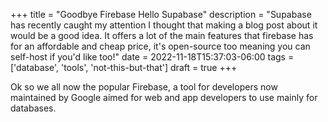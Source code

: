 +++
title = "Goodbye Firebase Hello Supabase"
description = "Supabase has recently caught my attention I thought that making a blog post about it would be a good idea. It offers a lot of the main features that firebase has for an affordable and cheap price, it's open-source too meaning you can self-host if you'd like too!"
date = 2022-11-18T15:37:03-06:00
tags = ['database', 'tools', 'not-this-but-that']
draft = true
+++

Ok so we all now the popular Firebase, a tool for developers now maintained by Google aimed for web and app developers to use mainly for databases.
